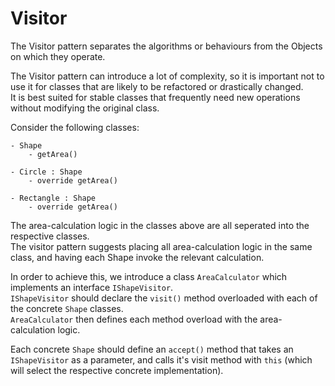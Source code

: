 # Visitor

The Visitor pattern separates the
algorithms or behaviours from the
Objects on which they operate.

The Visitor pattern can introduce
a lot of complexity, so it is
important not to use it for
classes that are likely to be
refactored or drastically changed.  
It is best suited for stable
classes that frequently need
new operations without modifying
the original class.

Consider the following classes:
```
- Shape
    - getArea()

- Circle : Shape
    - override getArea()

- Rectangle : Shape
    - override getArea()
```

The area-calculation logic in the
classes above are all seperated
into the respective classes.  
The visitor pattern suggests
placing all area-calculation logic
in the same class, and having each
Shape invoke the relevant calculation.

In order to achieve this, we introduce
a class `AreaCalculator` which implements
an interface `IShapeVisitor`.  
`IShapeVisitor` should declare the
`visit()` method overloaded with each of
the concrete `Shape` classes.  
`AreaCalculator` then defines each method
overload with the area-calculation logic.

Each concrete `Shape` should define an
`accept()` method that takes an
`IShapeVisitor` as a parameter, and calls
it's visit method with `this` (which will
select the respective concrete implementation).
